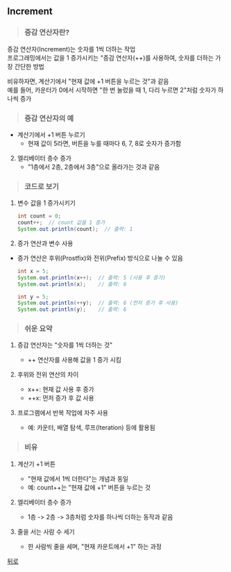 ## Increment
> ### 증감 연산자란?
증감 연산자(Increment)는 숫자를 1씩 더하는 작업</br>
프로그래밍에서는 값을 1 증가시키는 "증감 연산자(++)를 사용하여, 숫자를 더하는 가장 간단한 방법

비유하자면, 계산기에서 "현재 값에 +1 버튼을 누르는 것"과 같음</br>
예를 들어, 카운터가 0에서 시작하면 "한 번 눌렀을 때 1, 다리 누르면 2"처럼 숫자가 하나씩 증가

> ### 증감 연산자의 예
- 계산기에서 +1 버튼 누르기
    - 현재 값이 5라면, 버튼을 누를 때마다 6, 7, 8로 숫자가 증가함

2. 엘리베이터 층수 증가
    - "1층에서 2층, 2층에서 3층"으로 올라가는 것과 같음

> ### 코드로 보기
1. 변수 값을 1 증가시키기
    ```java
    int count = 0;
    count++;  // count 값을 1 증가
    System.out.println(count);  // 출력: 1
    ```

2. 증가 연산과 변수 사용
- 증가 연산은 후위(Prostfix)와 전위(Prefix) 방식으로 나눌 수 있음
    ```java
    int x = 5;
    System.out.println(x++);  // 출력: 5 (사용 후 증가)
    System.out.println(x);    // 출력: 6

    int y = 5;
    System.out.println(++y);  // 출력: 6 (먼저 증가 후 사용)
    System.out.println(y);    // 출력: 6
    ```

> ### 쉬운 요약
1. 증감 연산자는 "숫자를 1씩 더하는 것"
    - ++ 연산자를 사용해 값을 1 증가 시킴

2. 후위와 전위 연산의 차이
    - x++: 현재 값 사용 후 증가
    - ++x: 먼저 증가 후 값 사용

3. 프로그램에서 반복 작업에 자주 사용
    - 예: 카운터, 배열 탐색, 루프(Iteration) 등에 활용됨

> ### 비유
1. 계산기 +1 버튼
    - "현재 값에서 1씩 더한다"는 개념과 동일
    - 예: count++는 "현재 값에 +1" 버튼을 누르는 것

2. 엘리베이터 층수 증가
    - 1층 -> 2층 -> 3층처럼 숫자를 하나씩 더하는 동작과 같음

3. 줄을 서는 사람 수 세기
    - 한 사람씩 줄을 세며, "현재 카운트에서 +1" 하는 과정

[뒤로](../README.md#java-study-notes)